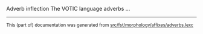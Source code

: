 Adverb inflection
The VOTIC language adverbs ...

* * *

<small>This (part of) documentation was generated from [src/fst/morphology/affixes/adverbs.lexc](https://github.com/giellalt/lang-vot/blob/main/src/fst/morphology/affixes/adverbs.lexc)</small>
